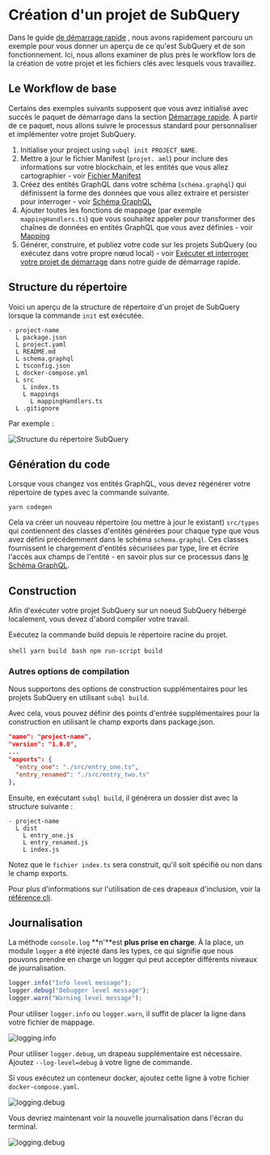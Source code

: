 # Création d'un projet de SubQuery

Dans le guide [de démarrage rapide](/quickstart/quickstart-polkadot.md) , nous avons rapidement parcouru un exemple pour vous donner un aperçu de ce qu'est SubQuery et de son fonctionnement. Ici, nous allons examiner de plus près le workflow lors de la création de votre projet et les fichiers clés avec lesquels vous travaillez.

## Le Workflow de base

Certains des exemples suivants supposent que vous avez initialisé avec succès le paquet de démarrage dans la section [Démarrage rapide](../quickstart/quickstart-polkadot.md). À partir de ce paquet, nous allons suivre le processus standard pour personnaliser et implémenter votre projet SubQuery.

1. Initialise your project using `subql init PROJECT_NAME`.
2. Mettre à jour le fichier Manifest (`projet. aml`) pour inclure des informations sur votre blockchain, et les entités que vous allez cartographier - voir [Fichier Manifest](./manifest.md)
3. Créez des entités GraphQL dans votre schéma (`schéma.graphql`) qui définissent la forme des données que vous allez extraire et persister pour interroger - voir [Schéma GraphQL](./graphql.md)
4. Ajouter toutes les fonctions de mappage (par exemple `mappingHandlers.ts`) que vous souhaitez appeler pour transformer des chaînes de données en entités GraphQL que vous avez définies - voir [Mapping](./mapping.md)
5. Générer, construire, et publiez votre code sur les projets SubQuery (ou exécutez dans votre propre nœud local) - voir [Exécuter et interroger votre projet de démarrage](./quickstart-polkadot.md#running-and-querying-your-starter-project) dans notre guide de démarrage rapide.

## Structure du répertoire

Voici un aperçu de la structure de répertoire d'un projet de SubQuery lorsque la commande `init` est exécutée.

```
- project-name
  L package.json
  L project.yaml
  L README.md
  L schema.graphql
  L tsconfig.json
  L docker-compose.yml
  L src
    L index.ts
    L mappings
      L mappingHandlers.ts
  L .gitignore
```

Par exemple :

![Structure du répertoire SubQuery](/assets/img/subQuery_directory_stucture.png)

## Génération du code

Lorsque vous changez vos entités GraphQL, vous devez régénérer votre répertoire de types avec la commande suivante.

```
yarn codegen
```

Cela va créer un nouveau répertoire (ou mettre à jour le existant) `src/types` qui contiennent des classes d'entités générées pour chaque type que vous avez défini précédemment dans le schéma `schema.graphql`. Ces classes fournissent le chargement d'entités sécurisées par type, lire et écrire l'accès aux champs de l'entité - en savoir plus sur ce processus dans [le Schéma GraphQL](./graphql.md).

## Construction

Afin d'exécuter votre projet SubQuery sur un noeud SubQuery hébergé localement, vous devez d'abord compiler votre travail.

Exécutez la commande build depuis le répertoire racine du projet.

<CodeGroup> <CodeGroupItem title="YARN" active> `shell yarn build ` </CodeGroupItem> <CodeGroupItem title="NPM"> `bash npm run-script build ` </CodeGroupItem> </CodeGroup>

### Autres options de compilation

Nous supportons des options de construction supplémentaires pour les projets SubQuery en utilisant `subql build`.

Avec cela, vous pouvez définir des points d'entrée supplémentaires pour la construction en utilisant le champ exports dans package.json.

```json
"name": "project-name",
"version": "1.0.0",
...
"exports": {
  "entry_one": "./src/entry_one.ts",
  "entry_renamed": "./src/entry_two.ts"
},
```

Ensuite, en exécutant `subql build`, il générera un dossier dist avec la structure suivante :

```
- project-name
  L dist
    L entry_one.js
    L entry_renamed.js
    L index.js
```

Notez que le `fichier index.ts` sera construit, qu'il soit spécifié ou non dans le champ exports.

Pour plus d'informations sur l'utilisation de ces drapeaux d'inclusion, voir la [référence cli](https://doc.subquery.network/references/references/#build).

## Journalisation

La méthode `console.log` **n'**est **plus prise en charge**. À la place, un module `logger` a été injecté dans les types, ce qui signifie que nous pouvons prendre en charge un logger qui peut accepter différents niveaux de journalisation.

```typescript
logger.info("Info level message");
logger.debug("Debugger level message");
logger.warn("Warning level message");
```

Pour utiliser `logger.info` ou `logger.warn`, il suffit de placer la ligne dans votre fichier de mappage.

![logging.info](/assets/img/logging_info.png)

Pour utiliser `logger.debug`, un drapeau supplémentaire est nécessaire. Ajoutez `--log-level=debug` à votre ligne de commande.

Si vous exécutez un conteneur docker, ajoutez cette ligne à votre fichier `docker-compose.yaml`.

![logging.debug](/assets/img/logging_debug.png)

Vous devriez maintenant voir la nouvelle journalisation dans l'écran du terminal.

![logging.debug](/assets/img/subquery_logging.png)
